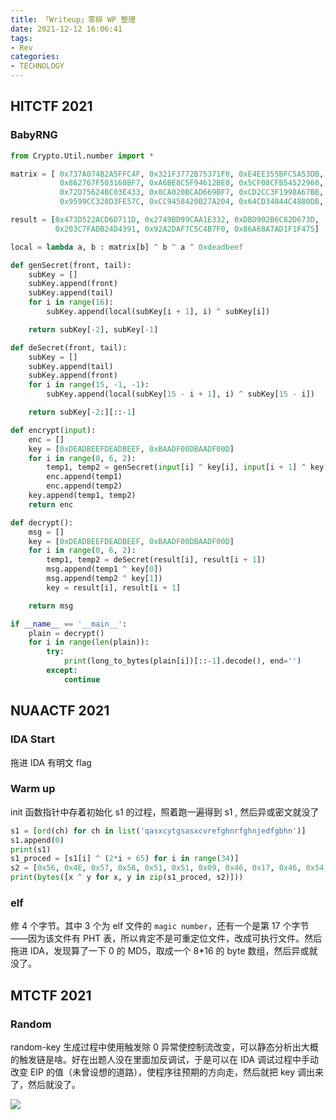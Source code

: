 ```yaml
---
title: 「Writeup」零碎 WP 整理
date: 2021-12-12 16:06:41
tags:
- Rev
categories:
- TECHNOLOGY
---
```


## HITCTF 2021

### BabyRNG

```python
from Crypto.Util.number import *

matrix = [ 0x737A074B2A5FFC4F, 0x321F3772B75371F0, 0xE4EE355BFC5A53DB, 0xA77F3B3A1705B5EB,
           0x862767F503168BF7, 0xA6BE8C5F94612BE0, 0x5CF08CFB54522960, 0x26E77E8A70492CF6,
           0x72D75624BC03E433, 0x8CA020BCAD669BF7, 0xCD2CC3F1998A67BB, 0x885FC05F86ABFB0,
           0x9599CC320D3FE57C, 0xCC9458420B27A204, 0x64CD34844C4880DB, 0x8C40FEB2DB68D66C]

result = [0x473D522ACD6D711D, 0x2749BD99CAA1E332, 0xDBD902B6C82D673D,
          0x203C7FADB24D4391, 0x92A2DAF7C5C4B7F0, 0x86A68A7AD1F1F475]

local = lambda a, b : matrix[b] ^ b ^ a ^ 0xdeadbeef

def genSecret(front, tail):
    subKey = []
    subKey.append(front)
    subKey.append(tail)
    for i in range(16):
        subKey.append(local(subKey[i + 1], i) ^ subKey[i])

    return subKey[-2], subKey[-1]

def deSecret(front, tail):
    subKey = []
    subKey.append(tail)
    subKey.append(front)
    for i in range(15, -1, -1):
        subKey.append(local(subKey[15 - i + 1], i) ^ subKey[15 - i])

    return subKey[-2:][::-1]

def encrypt(input):
    enc = []
    key = [0xDEADBEEFDEADBEEF, 0xBAADF00DBAADF00D]
    for i in range(0, 6, 2):
        temp1, temp2 = genSecret(input[i] ^ key[i], input[i + 1] ^ key[i + 1])
        enc.append(temp1)
        enc.append(temp2)
    key.append(temp1, temp2)
    return enc

def decrypt():
    msg = []
    key = [0xDEADBEEFDEADBEEF, 0xBAADF00DBAADF00D]
    for i in range(0, 6, 2):
        temp1, temp2 = deSecret(result[i], result[i + 1])
        msg.append(temp1 ^ key[0])
        msg.append(temp2 ^ key[1])
        key = result[i], result[i + 1]

    return msg

if __name__ == '__main__':
    plain = decrypt()
    for i in range(len(plain)):
        try:
            print(long_to_bytes(plain[i])[::-1].decode(), end='')
        except:
            continue
```

## NUAACTF 2021

### IDA Start

拖进 IDA 有明文 flag

### Warm up

init 函数指针中存着初始化 s1 的过程，照着跑一遍得到 s1 , 然后异或密文就没了

```python
s1 = [ord(ch) for ch in list('qasxcytgsasxcvrefghnrfghnjedfgbhn')]
s1.append(0)
print(s1)
s1_proced = [s1[i] ^ (2*i + 65) for i in range(34)]
s2 = [0x56, 0x4E, 0x57, 0x58, 0x51, 0x51, 0x09, 0x46, 0x17, 0x46, 0x54, 0x5A, 0x59, 0x59, 0x1F, 0x48, 0x32, 0x5B, 0x6B, 0x7C, 0x75, 0x6E, 0x7E, 0x6E, 0x2F, 0x77, 0x4F, 0x7A, 0x71, 0x43, 0x2B, 0x26, 0x89, 0xFE]
print(bytes([x ^ y for x, y in zip(s1_proced, s2)]))
```

### elf

修 4 个字节。其中 3 个为 elf 文件的 `magic number`，还有一个是第 17 个字节——因为该文件有 PHT 表，所以肯定不是可重定位文件，改成可执行文件。然后拖进 IDA，发现算了一下 0 的 MD5，取成一个 8*16 的 byte 数组，然后异或就没了。

## MTCTF 2021

### Random

random-key 生成过程中使用触发除 0 异常使控制流改变，可以静态分析出大概的触发链是啥。好在出题人没在里面加反调试，于是可以在 IDA 调试过程中手动改变 EIP 的值（未曾设想的道路），使程序往预期的方向走，然后就把 key 调出来了，然后就没了。

![](https://md.innerspace.top/uploads/upload_f7f67072f4097a64753d2a28e7e2aedf.png)
